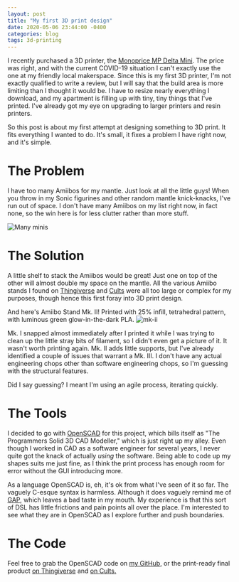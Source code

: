 ```yaml
---
layout: post
title: "My first 3D print design"
date: 2020-05-06 23:44:00 -0400
categories: blog
tags: 3d-printing
---
```

I recently purchased a 3D printer, the 
[Monoprice MP Delta Mini](https://www.monoprice.com/product?p_id=21666). The 
price was right, and with the current COVID-19 situation I can't exactly use 
the one at my friendly local makerspace. Since this is my first 3D printer, I'm
not exactly qualified to write a review, but I will say that the build area is
more limiting than I thought it would be. I have to resize nearly everything
I download, and my apartment is filling up with tiny, tiny things that I've
printed. I've already got my eye on upgrading to larger printers and resin
printers.

So this post is about my first attempt at designing something to 3D print. It
fits everything I wanted to do. It's small, it fixes a problem I have right 
now, and it's simple.

# The Problem

I have too many Amiibos for my mantle. Just look at all the little guys! When
you throw in my Sonic figurines and other random mantle knick-knacks, I've run
out of space. I don't have many Amiibos on my list right now, in fact none, so 
the win here is for less clutter rather than more stuff.

![Many minis](/assets/images/amiibostandmkii/many-minis.jpg)

# The Solution

A little shelf to stack the Amiibos would be great! Just one on top of the 
other will almost double my space on the mantle. All the various Amiibo stands
I found on [Thingiverse](https://www.thingiverse.com/) and 
[Cults](https://cults3d.com/) were all too large or complex for my purposes, 
though hence this first foray into 3D print design.

And here's Amiibo Stand Mk. II! Printed with 25% infill, tetrahedral pattern,
with luminous green glow-in-the-dark PLA. 
![mk-ii](/assets/images/amiibostandmkii/amiibostandmkii.jpg)

Mk. I snapped almost immediately after I printed it while I was trying to clean
up the little stray bits of filament, so I didn't even get a picture of it. It
wasn't worth printing again. Mk. II adds little supports, but I've already 
identified a couple of issues that warrant a Mk. III. I don't have any actual
engineering chops other than software engineering chops, so I'm guessing with
the structural features.

Did I say guessing? I meant I'm using an agile process, iterating quickly.

# The Tools

I decided to go with [OpenSCAD](https://www.openscad.org/) for this project, 
which bills itself as "The Programmers Solid 3D CAD Modeller," which is just 
right up my alley. Even though I worked in CAD as a software engineer for 
several years, I never quite got the knack of actually *using* the software.
Being able to code up my shapes suits me just fine, as I think the print
process has enough room for error without the GUI introducing more.

As a language OpenSCAD is, eh, it's ok from what I've seen of it so far. The
vaguely C-esque syntax is harmless. Although it does vaguely remind me of
[GAP](https://www.gap-system.org/index.html), which leaves a bad taste in my
mouth. My experience is that this sort of DSL has little frictions and pain
points all over the place. I'm interested to see what they are in OpenSCAD as
I explore further and push boundaries.

# The Code

Feel free to grab the OpenSCAD code on 
[my GitHub](https://github.com/ZSarver/amiibo-stand), or the print-ready final
product [on Thingiverse](https://www.thingiverse.com/thing:4350357) and [on Cults.](https://cults3d.com/en/3d-model/game/simple-amiibo-stand)